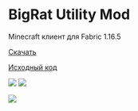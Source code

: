 # BigRat Utility Mod
Minecraft клиент для Fabric 1.16.5

[Скачать](https://github.com/ZimnyCat/BigRat/releases/download/v6/bigrat-v6.jar)

[Исходный код](https://github.com/ZimnyCat/BigRat)

![](https://img.shields.io/github/downloads/ZimnyCat/BigRat/total)
![](https://img.shields.io/badge/halal-100%25-brightgreen)

![](https://bigrat.site/bigrat.png)

